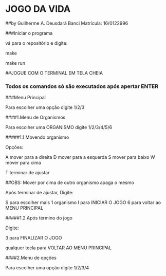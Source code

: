 #									JOGO DA VIDA
##by Guilherme A. Deusdará Banci  							Matrícula: 16/0122996



###Iniciar o programa

vá para o repositório e digite:

make

make run

##JOGUE COM O TERMINAL EM TELA CHEIA
###	Todos os comandos só são executados após apertar ENTER

###Menu Principal

Para escolher uma opção digite 1/2/3


####1.Menu de Organismos

Para escolher uma ORGANISMO digite 1/2/3/4/5/6


#####1.1 Movendo organismo

Opções:

A    mover para a direita
D 	 mover para a esquerda
S    mover para baixo
W    mover para cima

T    terminar de ajustar



##OBS: Mover por cima de outro organismo apaga o mesmo

Após terminar de ajustar, Digite:

S    para escolher mais 1 organismo
I    para INICIAR O JOGO
6    para voltar ao MENU PRINCIPAL


#####1.2 Após término do jogo

Digite:

3    					para FINALIZAR O JOGO

qualquer tecla			para VOLTAR AO MENU PRINCIPAL


####2.Menu de opções

Para escolher uma opção digite 1/2/3/4

